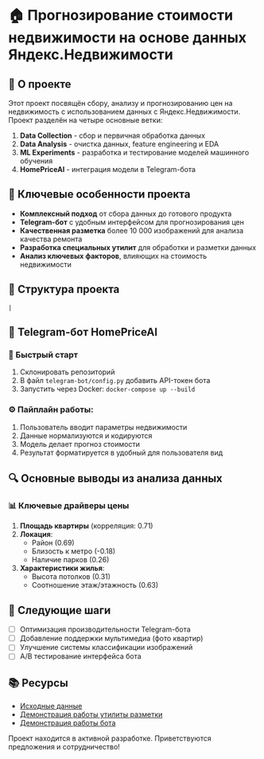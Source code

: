 # 🏠 Прогнозирование стоимости недвижимости на основе данных Яндекс.Недвижимости

## 📌 О проекте

Этот проект посвящён сбору, анализу и прогнозированию цен на недвижимость с использованием данных с Яндекс.Недвижимости. Проект разделён на четыре основные ветки:

1. **Data Collection** - сбор и первичная обработка данных
2. **Data Analysis** - очистка данных, feature engineering и EDA
3. **ML Experiments** - разработка и тестирование моделей машинного обучения
4. **HomePriceAI** - интеграция модели в Telegram-бота

## 🌟 Ключевые особенности проекта

- **Комплексный подход** от сбора данных до готового продукта
- **Telegram-бот** с удобным интерфейсом для прогнозирования цен
- **Качественная разметка** более 10 000 изображений для анализа качества ремонта
- **Разработка специальных утилит** для обработки и разметки данных
- **Анализ ключевых факторов**, влияющих на стоимость недвижимости

## 📂 Структура проекта
  

    |

## 🤖 Telegram-бот HomePriceAI

### 🚀 Быстрый старт
1. Склонировать репозиторий
2. В файл `telegram-bot/config.py` добавить API-токен бота
3. Запустить через Docker: `docker-compose up --build`

### ⚙️ Пайплайн работы:
1. Пользователь вводит параметры недвижимости
2. Данные нормализуются и кодируются
3. Модель делает прогноз стоимости
4. Результат форматируется в удобный для пользователя вид

## 🔍 Основные выводы из анализа данных

### 📊 Ключевые драйверы цены
1. **Площадь квартиры** (корреляция: 0.71)
2. **Локация**:
   - Район (0.69)
   - Близость к метро (-0.18)
   - Наличие парков (0.26)
3. **Характеристики жилья**:
   - Высота потолков (0.31)
   - Соотношение этаж/этажность (0.63)

## 🚀 Следующие шаги

- [ ] Оптимизация производительности Telegram-бота
- [ ] Добавление поддержки мультимедиа (фото квартир)
- [ ] Улучшение системы классификации изображений
- [ ] A/B тестирование интерфейса бота

## 📚 Ресурсы

- [Исходные данные](https://drive.google.com/drive/folders/1Qj5lBN0mKEADR4Dzek5t43d_2BCaDSBz?usp=sharing)
- [Демонстрация работы утилиты разметки](report/image_tagging_demo.mp4)
- [Демонстрация работы бота](report/telegram_bot_demo.mp4)

Проект находится в активной разработке. Приветствуются предложения и сотрудничество!
